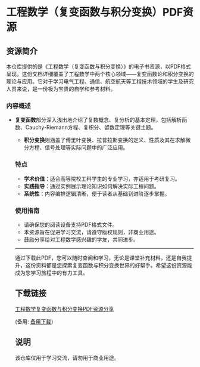 # 工程数学（复变函数与积分变换）PDF资源

## 资源简介

本仓库提供的是《工程数学（复变函数与积分变换）》的电子书资源，以PDF格式呈现。这份文档详细覆盖了工程数学中两个核心领域——复变函数论和积分变换的理论与应用。它对于学习电气工程、通信、航空航天等工程技术领域的学生及研究人员来说，是一份极为宝贵的自学和参考材料。

### 内容概述

- **复变函数**部分深入浅出地介绍了复数概念、复分析的基本定理，包括解析函数、Cauchy-Riemann方程、复积分、留数定理等关键主题。

  - **积分变换**则涵盖了傅里叶变换、拉普拉斯变换的定义、性质及其在求解微分方程、信号处理等实际问题中的广泛应用。

  ### 特点
  - **学术价值**：适合高等院校工科学生的专业学习，亦适用于考研复习。
  - **实践指导**：通过实例展示理论知识如何解决实际工程问题。
  - **系统性**：内容编排逻辑清晰，便于读者从基础到进阶逐步掌握。

  ### 使用指南
  - 请确保您的阅读设备支持PDF格式文件。
  - 本资源旨在促进学习交流，请遵守版权规则，非商业用途。
  - 鼓励分享给对工程数学感兴趣的学友，共同进步。

  ---

  通过下载此PDF，您可以随时查阅和学习，无论是课堂补充材料，还是自我提升，这份资料都是您探索复变函数与积分变换世界的好帮手。希望这份资源能成为您学习旅程中的有力工具。

  ## 下载链接
  [工程数学复变函数与积分变换PDF资源分享](https://pan.quark.cn/s/1527d2fc03d8) 

  (备用: [备用下载](https://pan.baidu.com/s/1PyVGjo3iXbfJZ0XNB6AXnw?pwd=1234))

  ## 说明

  该仓库仅用于学习交流，请勿用于商业用途。
